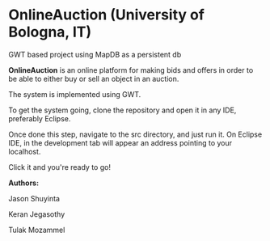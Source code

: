 # OnlineAuction (University of Bologna, IT)

GWT based project using MapDB as a persistent db

**OnlineAuction** is an online platform for making bids and offers in order to be able to either buy or sell an object in an auction.

The system is implemented using GWT. 

To get the system going, clone the repository and open it in any IDE, preferably Eclipse. 

Once done this step, navigate to the src directory, and just run it. On Eclipse IDE, in the development tab will appear an address pointing to your localhost. 

Click it and you're ready to go!

**Authors:**

Jason Shuyinta

Keran Jegasothy 

Tulak Mozammel


